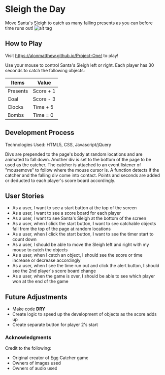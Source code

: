 # Sleigh the Day
Move Santa's Sleigh to catch as many falling presents as you can before time runs out!
![alt tag](http://i.imgur.com/NEeNuDz.jpg)

## How to Play
Visit https://alonmatthew.github.io/Project-One/ to play!

Use your mouse to control Santa's Sleigh left or right.
Each player has 30 seconds to catch the following objects:

|Items   |Value    |
|--------|---------|
|Presents|Score + 1|
|Coal    |Score - 3|
|Clocks  |Time + 5 |
|Bombs   |Time = 0 |

## Development Process
Technologies Used: HTML5, CSS, Javascript/jQuery

Divs are prepended to the page's body at random locations and are animated to fall down.
Another div is set to the bottom of the page to be used as the catcher.
The catcher is attached to an event listener of "mousemove" to follow where the mouse cursor is.
A function detects if the catcher and the falling div come into contact.
Points and seconds are added or deducted to each player's score board accordingly.

## User Stories
* As a user, I want to see a start button at the top of the screen
* As a user, I want to see a score board for each player
* As a user, I want to see Santa's Sleigh at the bottom of the screen
* As a user, when I click the start button, I want to see catchable objects fall from the top of the page at random locations
* As a user, when I click the start button, I want to see the timer start to count down
* As a user, I should be able to move the Sleigh left and right with my mouse to catch the objects
* As a user, when I catch an object, I should see the score or time increase or decrease accordingly
* As a user, when I see the time run out and click the alert button, I should see the 2nd player's score board change
* As a user, when the game is over, I should be able to see which player won at the end of the game

## Future Adjustments
* Make code **DRY**
* Create logic to speed up the development of objects as the score adds up
* Create separate button for player 2's start

### Acknowledgments
Credit to the following:
* Original creator of Egg Catcher game
* Owners of images used
* Owners of audio used

